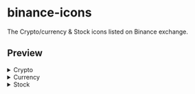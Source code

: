 # binance-icons
The Crypto/currency & Stock icons listed on Binance exchange.

## Preview

<details>
  <summary>Crypto</summary>

| Icon | Symbol | Name |
|:----:|-------:|:-----|
| <img src="https://raw.githubusercontent.com/VadimMalykhin/binance-icons/main/crypto/1inch.svg" width="32" height="32" />  | 1inch  | 1inch                 |
| <img src="https://raw.githubusercontent.com/VadimMalykhin/binance-icons/main/crypto/aave.svg" width="32" height="32" />   | aave   | Aave                  |
| <img src="https://raw.githubusercontent.com/VadimMalykhin/binance-icons/main/crypto/ada.svg" width="32" height="32" />    | ada    | Cardano               |
| <img src="https://raw.githubusercontent.com/VadimMalykhin/binance-icons/main/crypto/aion.svg" width="32" height="32" />   | aion   | AION                  |
| <img src="https://raw.githubusercontent.com/VadimMalykhin/binance-icons/main/crypto/akro.svg" width="32" height="32" />   | akro   | Akropolis             |
| <img src="https://raw.githubusercontent.com/VadimMalykhin/binance-icons/main/crypto/algo.svg" width="32" height="32" />   | algo   | Algorand              |
| <img src="https://raw.githubusercontent.com/VadimMalykhin/binance-icons/main/crypto/alpha.svg" width="32" height="32" />  | alpha  | Alpha Finance Lab     |
| <img src="https://raw.githubusercontent.com/VadimMalykhin/binance-icons/main/crypto/amb.svg" width="32" height="32" />    | amb    | Ambrosus              |
| <img src="https://raw.githubusercontent.com/VadimMalykhin/binance-icons/main/crypto/ankr.svg" width="32" height="32" />   | ankr   | Ankr                  |
| <img src="https://raw.githubusercontent.com/VadimMalykhin/binance-icons/main/crypto/appc.svg" width="32" height="32" />   | appc   | AppCoins              |
| <img src="https://raw.githubusercontent.com/VadimMalykhin/binance-icons/main/crypto/ardr.svg" width="32" height="32" />   | ardr   | Ardor                 |
| <img src="https://raw.githubusercontent.com/VadimMalykhin/binance-icons/main/crypto/ark.svg" width="32" height="32" />    | ark    | Ark                   |
| <img src="https://raw.githubusercontent.com/VadimMalykhin/binance-icons/main/crypto/ast.svg" width="32" height="32" />    | ast    | AirSwap               |
| <img src="https://raw.githubusercontent.com/VadimMalykhin/binance-icons/main/crypto/audio.svg" width="32" height="32" />  | audio  | Audius                |
| <img src="https://raw.githubusercontent.com/VadimMalykhin/binance-icons/main/crypto/ava.svg" width="32" height="32" />    | ava    | Travala.com           |
| <img src="https://raw.githubusercontent.com/VadimMalykhin/binance-icons/main/crypto/avax.svg" width="32" height="32" />   | avax   | Avalanche             |
| <img src="https://raw.githubusercontent.com/VadimMalykhin/binance-icons/main/crypto/band.svg" width="32" height="32" />   | band   | BAND                  |
| <img src="https://raw.githubusercontent.com/VadimMalykhin/binance-icons/main/crypto/bat.svg" width="32" height="32" />    | bat    | Basic Attention Token |
| <img src="https://raw.githubusercontent.com/VadimMalykhin/binance-icons/main/crypto/beam.svg" width="32" height="32" />   | beam   | Beam                  |
| <img src="https://raw.githubusercontent.com/VadimMalykhin/binance-icons/main/crypto/bnb.svg" width="32" height="32" />    | bnb    | BNB                   |
| <img src="https://raw.githubusercontent.com/VadimMalykhin/binance-icons/main/crypto/bnt.svg" width="32" height="32" />    | bnt    | Bancor                |
| <img src="https://raw.githubusercontent.com/VadimMalykhin/binance-icons/main/crypto/brd.svg" width="32" height="32" />    | brd    | Bread                 |
| <img src="https://raw.githubusercontent.com/VadimMalykhin/binance-icons/main/crypto/btc.svg" width="32" height="32" />    | btc    | Bitcoin               |
| <img src="https://raw.githubusercontent.com/VadimMalykhin/binance-icons/main/crypto/busd.svg" width="32" height="32" />   | busd   | BUSD                  |
| <img src="https://raw.githubusercontent.com/VadimMalykhin/binance-icons/main/crypto/cake.svg" width="32" height="32" />   | cake   | PancakeSwap           |
| <img src="https://raw.githubusercontent.com/VadimMalykhin/binance-icons/main/crypto/cdt.svg" width="32" height="32" />    | cdt    | Blox                  |
| <img src="https://raw.githubusercontent.com/VadimMalykhin/binance-icons/main/crypto/celo.svg" width="32" height="32" />   | celo   | Celo                  |
| <img src="https://raw.githubusercontent.com/VadimMalykhin/binance-icons/main/crypto/celr.svg" width="32" height="32" />   | celr   | Celer Network         |
| <img src="https://raw.githubusercontent.com/VadimMalykhin/binance-icons/main/crypto/chr.svg" width="32" height="32" />    | chr    | Chromia               |
| <img src="https://raw.githubusercontent.com/VadimMalykhin/binance-icons/main/crypto/ckb.svg" width="32" height="32" />    | ckb    | CKB                   |
| <img src="https://raw.githubusercontent.com/VadimMalykhin/binance-icons/main/crypto/crv.svg" width="32" height="32" />    | crv    | Curve                 |
| <img src="https://raw.githubusercontent.com/VadimMalykhin/binance-icons/main/crypto/dai.svg" width="32" height="32" />    | dai    | Dai                   |
| <img src="https://raw.githubusercontent.com/VadimMalykhin/binance-icons/main/crypto/dash.svg" width="32" height="32" />   | dash   | Dash                  |
| <img src="https://raw.githubusercontent.com/VadimMalykhin/binance-icons/main/crypto/dnt.svg" width="32" height="32" />    | dnt    | district0x            |
| <img src="https://raw.githubusercontent.com/VadimMalykhin/binance-icons/main/crypto/dodo.svg" width="32" height="32" />   | dodo   | DODO                  |
| <img src="https://raw.githubusercontent.com/VadimMalykhin/binance-icons/main/crypto/doge.svg" width="32" height="32" />   | doge   | Dogecoin              |
| <img src="https://raw.githubusercontent.com/VadimMalykhin/binance-icons/main/crypto/dot.svg" width="32" height="32" />    | dot    | Polkadot              |
| <img src="https://raw.githubusercontent.com/VadimMalykhin/binance-icons/main/crypto/easy.svg" width="32" height="32" />   | easy   | EasyFi                |
| <img src="https://raw.githubusercontent.com/VadimMalykhin/binance-icons/main/crypto/enj.svg" width="32" height="32" />    | enj    | Enjin Coin            |
| <img src="https://raw.githubusercontent.com/VadimMalykhin/binance-icons/main/crypto/eos.svg" width="32" height="32" />    | eos    | EOS                   |
| <img src="https://raw.githubusercontent.com/VadimMalykhin/binance-icons/main/crypto/evx.svg" width="32" height="32" />    | evx    | Everex                |
| <img src="https://raw.githubusercontent.com/VadimMalykhin/binance-icons/main/crypto/fet.svg" width="32" height="32" />    | fet    | Fetch.AI              |
| <img src="https://raw.githubusercontent.com/VadimMalykhin/binance-icons/main/crypto/fil.svg" width="32" height="32" />    | fil    | Filecoin              |
| <img src="https://raw.githubusercontent.com/VadimMalykhin/binance-icons/main/crypto/fio.svg" width="32" height="32" />    | fio    | FIO Protocol          |
| <img src="https://raw.githubusercontent.com/VadimMalykhin/binance-icons/main/crypto/firo.svg" width="32" height="32" />   | firo   | Firo                  |
| <img src="https://raw.githubusercontent.com/VadimMalykhin/binance-icons/main/crypto/flm.svg" width="32" height="32" />    | flm    | Flamingo              |
| <img src="https://raw.githubusercontent.com/VadimMalykhin/binance-icons/main/crypto/fxs.svg" width="32" height="32" />    | fxs    | Frax Share            |
| <img src="https://raw.githubusercontent.com/VadimMalykhin/binance-icons/main/crypto/gas.svg" width="32" height="32" />    | gas    | NeoGas                |
| <img src="https://raw.githubusercontent.com/VadimMalykhin/binance-icons/main/crypto/ghst.svg" width="32" height="32" />   | ghst   | Aavegotchi            |
| <img src="https://raw.githubusercontent.com/VadimMalykhin/binance-icons/main/crypto/glm.svg" width="32" height="32" />    | glm    | Golem                 |
| <img src="https://raw.githubusercontent.com/VadimMalykhin/binance-icons/main/crypto/grt.svg" width="32" height="32" />    | grt    | The Graph             |
| <img src="https://raw.githubusercontent.com/VadimMalykhin/binance-icons/main/crypto/gto.svg" width="32" height="32" />    | gto    | Gifto                 |
| <img src="https://raw.githubusercontent.com/VadimMalykhin/binance-icons/main/crypto/hard.svg" width="32" height="32" />   | hard   | HARD Protocol         |
| <img src="https://raw.githubusercontent.com/VadimMalykhin/binance-icons/main/crypto/hbar.svg" width="32" height="32" />   | hbar   | Hedera Hashgraph      |
| <img src="https://raw.githubusercontent.com/VadimMalykhin/binance-icons/main/crypto/iost.svg" width="32" height="32" />   | iost   | IOST                  |
| <img src="https://raw.githubusercontent.com/VadimMalykhin/binance-icons/main/crypto/iota.svg" width="32" height="32" />   | iota   | MIOTA                 |
| <img src="https://raw.githubusercontent.com/VadimMalykhin/binance-icons/main/crypto/kava.svg" width="32" height="32" />   | kava   | Kava                  |
| <img src="https://raw.githubusercontent.com/VadimMalykhin/binance-icons/main/crypto/knc.svg" width="32" height="32" />    | knc    | KyberNetwork          |
| <img src="https://raw.githubusercontent.com/VadimMalykhin/binance-icons/main/crypto/ksm.svg" width="32" height="32" />    | ksm    | Kusama                |
| <img src="https://raw.githubusercontent.com/VadimMalykhin/binance-icons/main/crypto/link.svg" width="32" height="32" />   | link   | ChainLink             |
| <img src="https://raw.githubusercontent.com/VadimMalykhin/binance-icons/main/crypto/lit.svg" width="32" height="32" />    | lit    | Litentry              |
| <img src="https://raw.githubusercontent.com/VadimMalykhin/binance-icons/main/crypto/lrc.svg" width="32" height="32" />    | lrc    | Loopring              |
| <img src="https://raw.githubusercontent.com/VadimMalykhin/binance-icons/main/crypto/ltc.svg" width="32" height="32" />    | ltc    | Litecoin              |
| <img src="https://raw.githubusercontent.com/VadimMalykhin/binance-icons/main/crypto/mana.svg" width="32" height="32" />   | mana   | Decentraland          |
| <img src="https://raw.githubusercontent.com/VadimMalykhin/binance-icons/main/crypto/matic.svg" width="32" height="32" />  | matic  | Polygon               |
| <img src="https://raw.githubusercontent.com/VadimMalykhin/binance-icons/main/crypto/near.svg" width="32" height="32" />   | near   | NEAR Protocol         |
| <img src="https://raw.githubusercontent.com/VadimMalykhin/binance-icons/main/crypto/neo.svg" width="32" height="32" />    | neo    | NEO                   |
| <img src="https://raw.githubusercontent.com/VadimMalykhin/binance-icons/main/crypto/ogn.svg" width="32" height="32" />    | ogn    | OriginToken           |
| <img src="https://raw.githubusercontent.com/VadimMalykhin/binance-icons/main/crypto/omg.svg" width="32" height="32" />    | omg    | OMG Network           |
| <img src="https://raw.githubusercontent.com/VadimMalykhin/binance-icons/main/crypto/ong.svg" width="32" height="32" />    | ong    | Ontology Gas          |
| <img src="https://raw.githubusercontent.com/VadimMalykhin/binance-icons/main/crypto/ont.svg" width="32" height="32" />    | ont    | Ontology              |
| <img src="https://raw.githubusercontent.com/VadimMalykhin/binance-icons/main/crypto/oxt.svg" width="32" height="32" />    | oxt    | Orchid                |
| <img src="https://raw.githubusercontent.com/VadimMalykhin/binance-icons/main/crypto/prom.svg" width="32" height="32" />   | prom   | Prometeus             |
| <img src="https://raw.githubusercontent.com/VadimMalykhin/binance-icons/main/crypto/qsp.svg" width="32" height="32" />    | qsp    | Quantstamp            |
| <img src="https://raw.githubusercontent.com/VadimMalykhin/binance-icons/main/crypto/ren.svg" width="32" height="32" />    | ren    | Ren                   |
| <img src="https://raw.githubusercontent.com/VadimMalykhin/binance-icons/main/crypto/renbtc.svg" width="32" height="32" /> | renbtc | renBTC                |
| <img src="https://raw.githubusercontent.com/VadimMalykhin/binance-icons/main/crypto/rep.svg" width="32" height="32" />    | rep    | Augur v2              |
| <img src="https://raw.githubusercontent.com/VadimMalykhin/binance-icons/main/crypto/sc.svg" width="32" height="32" />     | sc     | Siacoin               |
| <img src="https://raw.githubusercontent.com/VadimMalykhin/binance-icons/main/crypto/sfp.svg" width="32" height="32" />    | sfp    | SafePal               |
| <img src="https://raw.githubusercontent.com/VadimMalykhin/binance-icons/main/crypto/sky.svg" width="32" height="32" />    | sky    | Skycoin               |
| <img src="https://raw.githubusercontent.com/VadimMalykhin/binance-icons/main/crypto/snm.svg" width="32" height="32" />    | snm    | SONM                  |
| <img src="https://raw.githubusercontent.com/VadimMalykhin/binance-icons/main/crypto/snt.svg" width="32" height="32" />    | snt    | Status                |
| <img src="https://raw.githubusercontent.com/VadimMalykhin/binance-icons/main/crypto/stx.svg" width="32" height="32" />    | stx    | Stacks                |
| <img src="https://raw.githubusercontent.com/VadimMalykhin/binance-icons/main/crypto/sushi.svg" width="32" height="32" />  | sushi  | Sushi                 |
| <img src="https://raw.githubusercontent.com/VadimMalykhin/binance-icons/main/crypto/sxp.svg" width="32" height="32" />    | sxp    | Swipe                 |
| <img src="https://raw.githubusercontent.com/VadimMalykhin/binance-icons/main/crypto/tfuel.svg" width="32" height="32" />  | tfuel  | Theta Fuel            |
| <img src="https://raw.githubusercontent.com/VadimMalykhin/binance-icons/main/crypto/theta.svg" width="32" height="32" />  | theta  | Theta Token           |
| <img src="https://raw.githubusercontent.com/VadimMalykhin/binance-icons/main/crypto/trx.svg" width="32" height="32" />    | trx    | TRON                  |
| <img src="https://raw.githubusercontent.com/VadimMalykhin/binance-icons/main/crypto/twt.svg" width="32" height="32" />    | twt    | Trust Wallet Token    |
| <img src="https://raw.githubusercontent.com/VadimMalykhin/binance-icons/main/crypto/uni.svg" width="32" height="32" />    | uni    | Uniswap               |
| <img src="https://raw.githubusercontent.com/VadimMalykhin/binance-icons/main/crypto/usdc.svg" width="32" height="32" />   | usdc   | USD Coin              |
| <img src="https://raw.githubusercontent.com/VadimMalykhin/binance-icons/main/crypto/usdt.svg" width="32" height="32" />   | usdt   | TetherUS              |
| <img src="https://raw.githubusercontent.com/VadimMalykhin/binance-icons/main/crypto/wing.svg" width="32" height="32" />   | wing   | Wing Token            |
| <img src="https://raw.githubusercontent.com/VadimMalykhin/binance-icons/main/crypto/wtc.svg" width="32" height="32" />    | wtc    | Walton                |
| <img src="https://raw.githubusercontent.com/VadimMalykhin/binance-icons/main/crypto/xmr.svg" width="32" height="32" />    | xmr    | Monero                |
| <img src="https://raw.githubusercontent.com/VadimMalykhin/binance-icons/main/crypto/xrp.svg" width="32" height="32" />    | xrp    | Ripple                |
| <img src="https://raw.githubusercontent.com/VadimMalykhin/binance-icons/main/crypto/xtz.svg" width="32" height="32" />    | xtz    | Tezos                 |
| <img src="https://raw.githubusercontent.com/VadimMalykhin/binance-icons/main/crypto/xvs.svg" width="32" height="32" />    | xvs    | Venus                 |
| <img src="https://raw.githubusercontent.com/VadimMalykhin/binance-icons/main/crypto/yfi.svg" width="32" height="32" />    | yfi    | yearn.finance         |
| <img src="https://raw.githubusercontent.com/VadimMalykhin/binance-icons/main/crypto/yfii.svg" width="32" height="32" />   | yfii   | DFI.Money             |
| <img src="https://raw.githubusercontent.com/VadimMalykhin/binance-icons/main/crypto/zec.svg" width="32" height="32" />    | zec    | Zcash                 |
| <img src="https://raw.githubusercontent.com/VadimMalykhin/binance-icons/main/crypto/zen.svg" width="32" height="32" />    | zen    | Horizen               |
| <img src="https://raw.githubusercontent.com/VadimMalykhin/binance-icons/main/crypto/zrx.svg" width="32" height="32" />    | zrx    | 0x                    |
</details>

<details>
  <summary>Currency</summary>
  
  ...
</details>

<details>
  <summary>Stock</summary>
    
  ...
</details>